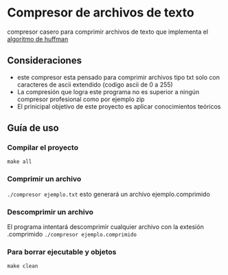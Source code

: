 # Compresor de archivos de texto

compresor casero para comprimir archivos de texto que implementa el [algoritmo de huffman](https://en.wikipedia.org/wiki/Huffman_coding)

## Consideraciones
- este compresor esta pensado para comprimir archivos tipo txt solo con caracteres de ascii extendido (codigo ascii de 0 a 255)
- La compresión que logra este programa no es superior a ningún compresor profesional como por ejemplo zip
- El prinicipal objetivo de este proyecto es aplicar conocimientos teóricos

## Guía de uso

### Compilar el proyecto
``` make all ```

### Comprimir un archivo
``` ./compresor ejemplo.txt ```
esto generará un archivo ejemplo.comprimido

### Descomprimir un archivo
El programa intentará descomprimir cualquier archivo con la extesión .comprimido
``` ./compresor ejemplo.comprimido ```

### Para borrar ejecutable y objetos
``` make clean ```
